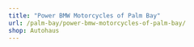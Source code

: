 ```yaml
---
title: "Power BMW Motorcycles of Palm Bay"
url: /palm-bay/power-bmw-motorcycles-of-palm-bay/
shop: Autohaus
---
```

